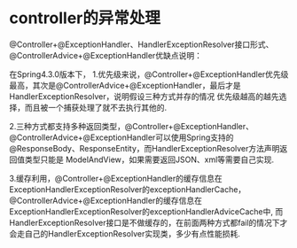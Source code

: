 # controller的异常处理
@Controller+@ExceptionHandler、HandlerExceptionResolver接口形式、@ControllerAdvice+@ExceptionHandler优缺点说明：

在Spring4.3.0版本下，
1.优先级来说，@Controller+@ExceptionHandler优先级最高，其次是@ControllerAdvice+@ExceptionHandler，最后才是HandlerExceptionResolver，说明假设三种方式并存的情况 优先级越高的越先选择，而且被一个捕获处理了就不去执行其他的.

2.三种方式都支持多种返回类型，@Controller+@ExceptionHandler、@ControllerAdvice+@ExceptionHandler可以使用Spring支持的@ResponseBody、ResponseEntity，而HandlerExceptionResolver方法声明返回值类型只能是 ModelAndView，如果需要返回JSON、xml等需要自己实现.

3.缓存利用，@Controller+@ExceptionHandler的缓存信息在ExceptionHandlerExceptionResolver的exceptionHandlerCache，@ControllerAdvice+@ExceptionHandler的缓存信息在ExceptionHandlerExceptionResolver的exceptionHandlerAdviceCache中, 而HandlerExceptionResolver接口是不做缓存的，在前面两种方式都fail的情况下才会走自己的HandlerExceptionResolver实现类，多少有点性能损耗.